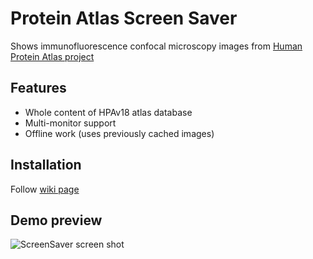 # Protein Atlas Screen Saver
Shows immunofluorescence confocal microscopy images from [Human Protein Atlas project](https://www.proteinatlas.org)

## Features
* Whole content of HPAv18 atlas database
* Multi-monitor support
* Offline work (uses previously cached images)

## Installation
Follow [wiki page](https://github.com/dgrechka/ProteinAtlasScreenSaver/wiki/Home#Installation)

## Demo preview
![ScreenSaver screen shot](https://dgrechka.github.io/ProteinAtlasScreenSaver/Hpa_screensaver_demo.png)
